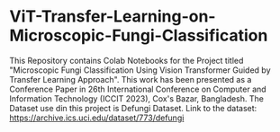 # ViT-Transfer-Learning-on-Microscopic-Fungi-Classification

This Repository contains Colab Notebooks for the Project titled "Microscopic Fungi Classification Using Vision
Transformer Guided by Transfer Learning Approach". This work has been presented as a Conference Paper in 26th International Conference on Computer and Information Technology (ICCIT 2023), Cox's Bazar, Bangladesh. The Dataset use din this project is Defungi Dataset. Link to the dataset: https://archive.ics.uci.edu/dataset/773/defungi 
